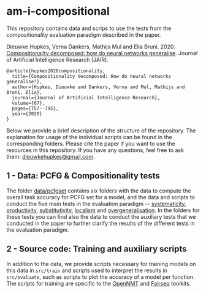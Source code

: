 # am-i-compositional

This repository contains data and scrips to use the tests from the compositionality evaluation paradigm described in the paper.

Dieuwke Hupkes, Verna Dankers, Mathijs Mul and Elia Bruni. 2020. [Compositionality decomposed: how do neural networks generalise](https://jair.org/index.php/jair/article/view/11674). Journal of Artificial Intelligence Research (JAIR).
```
@article{hupkes2020compositionality,
  title={Compositionality decomposed: How do neural networks generalise?},
  author={Hupkes, Dieuwke and Dankers, Verna and Mul, Mathijs and Bruni, Elia},
  journal={Journal of Artificial Intelligence Research},
  volume={67},
  pages={757--795},
  year={2020}
}
```

Below we provide a brief description of the structure of the repository.
The explanation for usage of the individual scripts can be found in the corresponding folders.
Please cite the paper if you want to use the resources in this repository.
If you have any questions, feel free to ask them: <dieuwkehupkes@gmail.com>.

## 1 - Data: PCFG & Compositionality tests

The folder [data/pcfgset](https://github.com/i-machine-think/am-i-compositional/tree/master/data/pcfgset) contains six folders with the data to compute the overall task accuracy for PCFG set for a model, and the data and scripts to conduct the five main tests in the evaluation paradigm -- [systematicity](https://github.com/i-machine-think/am-i-compositional/tree/master/data/pcfgset/systematicity), [productivity](https://github.com/i-machine-think/am-i-compositional/tree/master/data/pcfgset/productivity), [substitutivity](https://github.com/i-machine-think/am-i-compositional/tree/master/data/pcfgset/substitutivity), [localism](https://github.com/i-machine-think/am-i-compositional/tree/master/data/pcfgset/localism) and [overgeneralisation](https://github.com/i-machine-think/am-i-compositional/tree/master/data/pcfgset/overgeneralisation).
In the folders for these tests you can find also the data to conduct the auxiliary tests that we conducted in the paper to further clarify the results of the different tests in the evaluation paradigm.

## 2 - Source code: Training and auxiliary scripts

In addition to the data, we provide scripts necessary for training models on this data in `src/train` and scripts used to interpret the results in `src/evaluate`, such as scripts to plot the accuracy of a model per function.
The scripts for training are specific to the [OpenNMT](https://github.com/OpenNMT/OpenNMT-py) and [Fairseq](https://github.com/pytorch/fairseq) toolkits.
